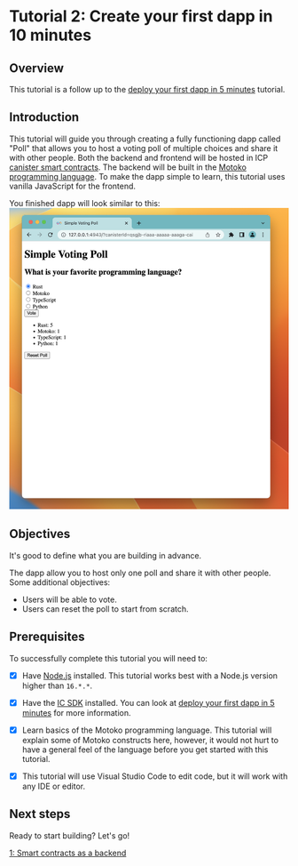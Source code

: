 # Tutorial 2: Create your first dapp in 10 minutes

## Overview

This tutorial is a follow up to the [deploy your first dapp in 5 minutes](../deploy_sample_app.md) tutorial. 

## Introduction

This tutorial will guide you through creating a fully functioning dapp called "Poll" that allows you to host a voting poll of multiple choices and share it with other people. Both the backend and frontend will be hosted in ICP [canister smart contracts](https://internetcomputer.org/how-it-works/architecture-of-the-internet-computer/#canister-smart-contracts). The backend will be built in the [Motoko programming language](../../developer-docs/backend/choosing-language.md). To make the dapp simple to learn, this tutorial uses vanilla JavaScript for the frontend.

You finished dapp will look similar to this:
![picture 1](./_attachments/simple_voting_app.png)  

## Objectives
It's good to define what you are building in advance.

The dapp allow you to host only one poll and share it with other people. Some additional objectives:
- Users will be able to vote.
- Users can reset the poll to start from scratch.

## Prerequisites
To successfully complete this tutorial you will need to:
- [x] Have [Node.js](https://nodejs.org/) installed. This tutorial works best with a Node.js version higher than `16.*.*`.
- [x] Have the [IC SDK](../../developer-docs/setup/install/index.mdx) installed. You can look at [deploy your first dapp in 5 minutes](../deploy_sample_app.md) for more information.
- [x] Learn basics of the Motoko programming language. This tutorial will explain some of Motoko constructs here, however, it would not hurt to have a general feel of the language before you get started with this tutorial.
- [x] This tutorial will use Visual Studio Code to edit code, but it will work with any IDE or editor.


## Next steps
Ready to start building? Let's go!

[1: Smart contracts as a backend](01_backend-overview.md)
